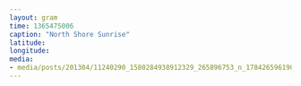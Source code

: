 ```yaml
---
layout: gram
time: 1365475006
caption: "North Shore Sunrise"
latitude: 
longitude: 
media:
- media/posts/201304/11240290_1580284938912329_265896753_n_17842659619000351.jpg
---
```

